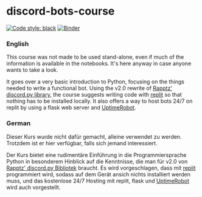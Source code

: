 # discord-bots-course

[![Code style: black](https://img.shields.io/badge/code%20style-black-000000.svg)](https://github.com/psf/black) [![Binder](https://mybinder.org/badge_logo.svg)](https://mybinder.org/v2/gh/MatsFangohr/discord-bots-course/HEAD)

### English

This course was not made to be used stand-alone, even if much of the information is available in the notebooks. It's here anyway in case anyone wants to take a look.

It goes over a very basic introduction to Python, focusing on the things needed to write a functional bot. Using the v2.0 rewrite of [Rapptz' discord.py library](https://github.com/Rapptz/discord.py), the course suggests writing code with [replit](https://replit.com/) so that nothing has to be installed locally. It also offers a way to host bots 24/7 on replit by using a flask web server and [UptimeRobot](https://uptimerobot.com/).



### German

Dieser Kurs wurde nicht dafür gemacht, alleine verwendet zu werden. Trotzdem ist er hier verfügbar, falls sich jemand interessiert.

Der Kurs bietet eine rudimentäre Einführung in die Programmiersprache Python in besonderem Hinblick auf die Kenntnisse, die man für v2.0 von [Rapptz' discord.py Bibliotek](https://github.com/Rapptz/discord.py) braucht. Es wird vorgeschlagen, dass mit [replit](https://replit.com/) programmiert wird, sodass auf dem Gerät ansich nichts installiert werden muss, und das kostenlose 24/7 Hosting mit replit, flask und [UptimeRobot](https://uptimerobot.com/) wird auch vorgestellt.